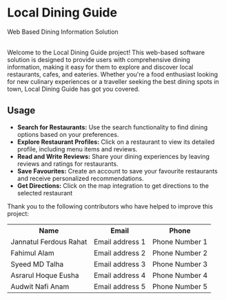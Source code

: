 # Local Dining Guide

Web Based Dining Information Solution

<br>
Welcome to the Local Dining Guide project! This web-based software solution is designed to 
provide users with comprehensive dining information, making it easy for them to explore 
and discover local restaurants, cafes, and eateries. Whether you're a food enthusiast looking 
for new culinary experiences or a traveller seeking the best dining spots in town, Local 
Dining Guide has got you covered.

## Usage
<ul>
<li> <b>Search for Restaurants:</b> Use the search functionality to find dining options 
based on your preferences. </li>
<li> <b>Explore Restaurant Profiles:</b> Click on a restaurant to view its detailed profile, 
including menu items and reviews. </li>
<li> <b>Read and Write Reviews:</b> Share your dining experiences by leaving reviews 
and ratings for restaurants. </li>
<li> <b>Save Favourites:</b> Create an account to save your favourite restaurants and 
receive personalized recommendations. </li>
<li> <b>Get Directions:</b> Click on the map integration to get directions to the selected 
restaurant </li>
</ul>

Thank you to the following contributors who have helped to improve this project:
<table>
<tr> 
<th> Name </th> <th> Email </th> <th> Phone</th>
</tr>
<tr> 
<td> Jannatul Ferdous Rahat </td>  <td> Email address 1 </td> <td> Phone Number 1 </td>
</tr>
<tr> 
<td> Fahimul Alam </td>  <td> Email address 2 </td> <td> Phone Number 2 </td>
</tr>
<tr> 
<td> Syeed MD Talha </td>  <td> Email address 3 </td> <td> Phone Number 3 </td>
</tr>
<tr> 
<td> Asrarul Hoque Eusha </td>  <td> Email address 4 </td> <td> Phone Number 4 </td>
</tr>
<tr> 
<td> Audwit Nafi Anam </td>  <td> Email address 5 </td> <td> Phone Number 5 </td>
</tr>
</th>
</table>
